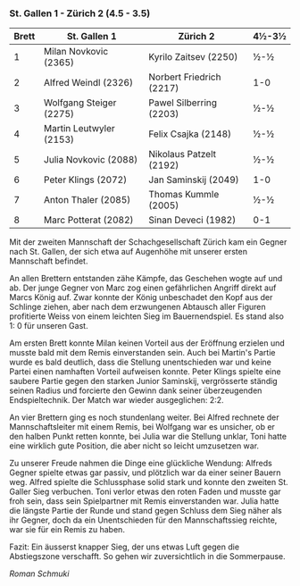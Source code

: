 ### St. Gallen 1 - Zürich 2 (4.5 - 3.5)

| Brett | St. Gallen 1            | Zürich 2                 | 4½-3½ |
|-------|-------------------------|--------------------------|-------|
| 1     | Milan Novkovic (2365)   | Kyrilo Zaitsev (2250)    | ½-½   |
| 2     | Alfred Weindl (2326)    | Norbert Friedrich (2217) | 1-0   |
| 3     | Wolfgang Steiger (2275) | Pawel Silberring (2203)  | ½-½   |
| 4     | Martin Leutwyler (2153) | Felix Csajka (2148)      | ½-½   |
| 5     | Julia Novkovic (2088)   | Nikolaus Patzelt (2192)  | ½-½   |
| 6     | Peter Klings (2072)     | Jan Saminskij (2049)     | 1-0   |
| 7     | Anton Thaler (2085)     | Thomas Kummle (2005)     | ½-½   |
| 8     | Marc Potterat (2082)    | Sinan Deveci (1982)      | 0-1   |

Mit der zweiten Mannschaft der Schachgesellschaft Zürich kam ein Gegner nach St. Gallen, der sich etwa auf Augenhöhe mit
unserer ersten Mannschaft befindet.

An allen Brettern entstanden zähe Kämpfe, das Geschehen wogte auf und ab.
Der junge Gegner von Marc zog einen gefährlichen Angriff direkt auf Marcs König auf. Zwar konnte der König unbeschadet
den Kopf aus der Schlinge ziehen, aber nach dem erzwungenen Abtausch aller Figuren profitierte Weiss von einem leichten
Sieg im Bauernendspiel. Es stand also 1: 0 für unseren Gast.

Am ersten Brett konnte Milan keinen Vorteil aus der Eröffnung erzielen und musste bald mit dem Remis einverstanden sein.
Auch bei Martin's Partie wurde es bald deutlich, dass die Stellung unentschieden war und keine Partei einen namhaften
Vorteil aufweisen konnte. Peter Klings spielte eine saubere Partie gegen den starken Junior Saminskij, vergrösserte
ständig seinen Radius und forcierte den Gewinn dank seiner überzeugenden Endspieltechnik. Der Match war wieder
ausgeglichen: 2:2.

An vier Brettern ging es noch stundenlang weiter. Bei Alfred rechnete der Mannschaftsleiter mit einem Remis, bei
Wolfgang war es unsicher, ob er den halben Punkt retten konnte, bei Julia war die Stellung unklar, Toni hatte eine
wirklich gute Position, die aber nicht so leicht umzusetzen war.

Zu unserer Freude nahmen die Dinge eine glückliche Wendung: Alfreds Gegner spielte etwas gar passiv, und plötzlich war
da einer seiner Bauern weg. Alfred spielte die Schlussphase solid stark und konnte den zweiten St. Galler Sieg
verbuchen. Toni verlor etwas den roten Faden und musste gar froh sein, dass sein Spielpartner mit Remis einverstanden
war. Julia hatte die längste Partie der Runde und stand gegen Schluss dem Sieg näher als ihr Gegner, doch da ein
Unentschieden für den Mannschaftssieg reichte, war sie für ein Remis zu haben.

Fazit: Ein äusserst knapper Sieg, der uns etwas Luft gegen die Abstiegszone verschafft. So gehen wir zuversichtlich in
die Sommerpause.

_Roman Schmuki_
